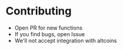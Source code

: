 # Contributing

- Open PR for new functions
- If you find bugs, open Issue
- We'll not accept integration with altcoins
